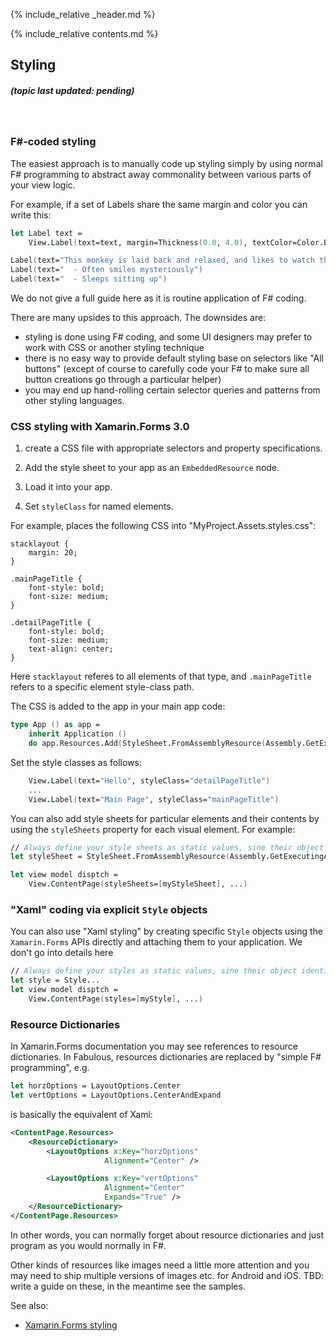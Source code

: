 {% include_relative _header.md %}

{% include_relative contents.md %}

Styling
-------
##### (topic last updated: pending)
<br /> 

### F#-coded styling

The easiest approach is to manually code up styling simply by using normal F# programming to abstract away commonality between
various parts of your view logic.

For example, if a set of Labels share the same margin and color you can write this:
```fsharp
let Label text = 
	View.Label(text=text, margin=Thickness(0.0, 4.0), textColor=Color.Black)

Label(text="This monkey is laid back and relaxed, and likes to watch the world go by.")
Label(text="  - Often smiles mysteriously")
Label(text="  - Sleeps sitting up")
```

We do not give a full guide here as it is routine application of F# coding.  

There are many upsides to this approach. The downsides are:
* styling is done using F# coding, and some UI designers may prefer to work with CSS or another styling technique
* there is no easy way to provide default styling base on selectors like "All buttons" (except of course to carefully code your F# to make sure all button creations go through a particular helper)
* you may end up hand-rolling certain selector queries and patterns from other styling languages.

### CSS styling with Xamarin.Forms 3.0

1. create a CSS file with appropriate selectors and property specifications.

2. Add the style sheet to your app as an `EmbeddedResource` node.

3. Load it into your app.

4. Set `styleClass` for named elements.

For example, places the following CSS into "MyProject.Assets.styles.css":
```
stacklayout {
    margin: 20;
}

.mainPageTitle {
    font-style: bold;
    font-size: medium;
}

.detailPageTitle {
    font-style: bold;
    font-size: medium;
    text-align: center;
}
```

Here `stacklayout` referes to all elements of that type, and `.mainPageTitle` refers to a specific element style-class path. 

The CSS is added to the app in your main app code:
```fsharp
type App () as app = 
    inherit Application ()
    do app.Resources.Add(StyleSheet.FromAssemblyResource(Assembly.GetExecutingAssembly(),"MyProject.Assets.styles.css"))
```
Set the style classes as follows:
```fsharp
    View.Label(text="Hello", styleClass="detailPageTitle")
    ...
    View.Label(text="Main Page", styleClass="mainPageTitle")
```

You can also add style sheets for particular elements and their contents by using the `styleSheets` property for each visual element. For example:

```fsharp
// Always define your style sheets as static values, sine their object identity is signficant!
let styleSheet = StyleSheet.FromAssemblyResource(Assembly.GetExecutingAssembly(),"MyProject.Assets.styles.css")

let view model disptch = 
    View.ContentPage(styleSheets=[myStyleSheet], ...)
```

### "Xaml" coding via explicit `Style` objects

You can also use "Xaml styling" by creating specific `Style` objects using the `Xamarin.Forms` APIs directly
and attaching them to your application.   We don't go into details here

```fsharp
// Always define your styles as static values, sine their object identity is signficant!
let style = Style...
let view model disptch = 
    View.ContentPage(styles=[myStyle], ...)
```

### Resource Dictionaries

In Xamarin.Forms documentation you may see references to resource dictionaries.
In Fabulous, resources dictionaries are replaced by "simple F# programming", e.g.
```fsharp
let horzOptions = LayoutOptions.Center
let vertOptions = LayoutOptions.CenterAndExpand
```
is basically the equivalent of Xaml:
```xml
<ContentPage.Resources>
    <ResourceDictionary>
        <LayoutOptions x:Key="horzOptions"
                     Alignment="Center" />

        <LayoutOptions x:Key="vertOptions"
                     Alignment="Center"
                     Expands="True" />
    </ResourceDictionary>
</ContentPage.Resources>
```
In other words, you can normally forget about resource dictionaries and just program as you would normally in F#.

Other kinds of resources like images need a little more attention and you may need to ship multiple versions of images etc. for Android and iOS.  TBD: write a guide on these, in the meantime see the samples.


See also:
* [Xamarin.Forms styling](https://docs.microsoft.com/en-us/xamarin/xamarin-forms/user-interface/styles/)



